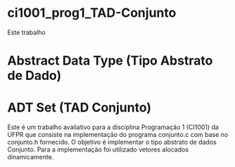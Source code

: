 # ci1001_prog1_TAD-Conjunto
Este trabalho 

# Abstract Data Type (Tipo Abstrato de Dado)
# ADT Set (TAD Conjunto)

Este é um trabalho avaliativo para a disciplina Programação 1 (CI1001) da UFPR que consiste na implementação do programa conjunto.c com base no conjunto.h fornecido. O objetivo é implementar o tipo abstrato de dados Conjunto. Para a implementação foi utilizado vetores alocados dinamicamente.
